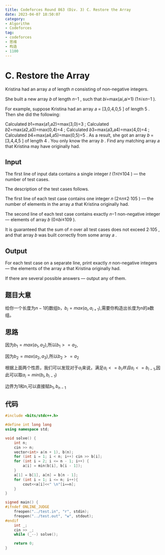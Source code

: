 ```yaml
---
title: Codeforces Round 863 (Div. 3) C. Restore the Array
date: 2023-04-07 18:50:07
category:
- Algorithm
- Codeforces
tag: 
- codeforces
- 思维
- 构造
- 1100
---
```


# C. Restore the Array

Kristina had an array 𝑎 of length 𝑛 consisting of non-negative integers.

She built a new array 𝑏 of length 𝑛−1 , such that 𝑏𝑖=max(𝑎𝑖,𝑎𝑖+1) (1≤𝑖≤𝑛−1 ).

For example, suppose Kristina had an array 𝑎 = [3,0,4,0,5 ] of length 5 . Then she did the following:

Calculated 𝑏1=max(𝑎1,𝑎2)=max(3,0)=3 ; Calculated 𝑏2=max(𝑎2,𝑎3)=max(0,4)=4 ; Calculated 𝑏3=max(𝑎3,𝑎4)=max(4,0)=4 ; Calculated 𝑏4=max(𝑎4,𝑎5)=max(0,5)=5 . As a result, she got an array 𝑏 = [3,4,4,5 ] of length 4 . You only know the array 𝑏 . Find any matching array 𝑎 that Kristina may have originally had.

## Input 

The first line of input data contains a single integer 𝑡 (1≤𝑡≤104 ) — the number of test cases.

The description of the test cases follows.

The first line of each test case contains one integer 𝑛 (2≤𝑛≤2⋅105 ) — the number of elements in the array 𝑎 that Kristina originally had.

The second line of each test case contains exactly 𝑛−1 non-negative integer — elements of array 𝑏 (0≤𝑏𝑖≤109 ).

It is guaranteed that the sum of 𝑛 over all test cases does not exceed 2⋅105 , and that array 𝑏 was built correctly from some array 𝑎 .

## Output 

For each test case on a separate line, print exactly 𝑛 non-negative integers — the elements of the array 𝑎 that Kristina originally had.

If there are several possible answers — output any of them.



## 题目大意

给你一个长度为$n-1$的数组b，$b_i=max(a_i,a_{i+1})$,需要你构造出长度为n的a数组。



## 思路

因为$b_1=max(a_1,a_2)$,所以$b_1>=a_2$,

因为$b_2=max(a_2,a_3)$,所以$b_2>=a_2$

根据上面两个性质，我们可以发现对于$a_i$来说，满足$a_i<=b_i 并且 a_i<=b_{i-1}$,因此可以取$a_i=min(b_i,b_{i-1})$

边界为1和n,可以直接赋$b_1,b_{n-1}$

## 代码

```cpp
#include <bits/stdc++.h>

#define int long long
using namespace std;

void solve() {
    int n;
    cin >> n;
    vector<int> a(n + 1), b(n);
    for (int i = 1; i < n; i++) cin >> b[i];
    for (int i = 2; i <= n - 1; i++) {
        a[i] = min(b[i], b[i - 1]);
    }
    a[1] = b[1], a[n] = b[n - 1];
    for (int i = 1; i <= n; i++){
        cout<<a[i]<<" \n"[i==n];
    }
}

signed main() {
#ifndef ONLINE_JUDGE
    freopen("../test.in", "r", stdin);
    freopen("../test.out", "w", stdout);
#endif
    int _;
    cin >> _;
    while (_--) solve();

    return 0;
}
```

